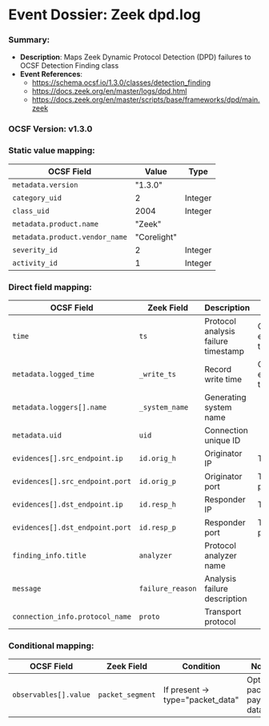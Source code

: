 # Event Dossier: Zeek dpd.log
### Summary:
- **Description**: Maps Zeek Dynamic Protocol Detection (DPD) failures to OCSF Detection Finding class
- **Event References**:
  - https://schema.ocsf.io/1.3.0/classes/detection_finding
  - https://docs.zeek.org/en/master/logs/dpd.html
  - https://docs.zeek.org/en/master/scripts/base/frameworks/dpd/main.zeek

### OCSF Version: v1.3.0

### Static value mapping:
| OCSF Field                     | Value          | Type       |
|-------------------------------|----------------|------------|
| `metadata.version`            | "1.3.0"        |            |
| `category_uid`                | 2              | Integer    |
| `class_uid`                   | 2004           | Integer    |
| `metadata.product.name`       | "Zeek"         |            |
| `metadata.product.vendor_name`| "Corelight"    |            |
| `severity_id`                 | 2              | Integer    |
| `activity_id`                 | 1              | Integer    |

### Direct field mapping:
| OCSF Field                     | Zeek Field              | Description                                | Notes                      |
|-------------------------------|-------------------------|--------------------------------------------|----------------------------|
| `time`                        | `ts`                    | Protocol analysis failure timestamp        | Convert to epoch timestamp |
| `metadata.logged_time`        | `_write_ts`             | Record write time                          | Convert to epoch timestamp |
| `metadata.loggers[].name`     | `_system_name`          | Generating system name                     |                            |
| `metadata.uid`                | `uid`                   | Connection unique ID                       |                            |
| `evidences[].src_endpoint.ip` | `id.orig_h`             | Originator IP                              | Type: ip_t                 |
| `evidences[].src_endpoint.port` | `id.orig_p`           | Originator port                            | Type: port_t               |
| `evidences[].dst_endpoint.ip` | `id.resp_h`             | Responder IP                               | Type: ip_t                 |
| `evidences[].dst_endpoint.port` | `id.resp_p`           | Responder port                             | Type: port_t               |
| `finding_info.title`          | `analyzer`              | Protocol analyzer name                      |                            |
| `message`                     | `failure_reason`        | Analysis failure description               |                            |
| `connection_info.protocol_name` | `proto`               | Transport protocol                          |                            |

### Conditional mapping:
| OCSF Field             | Zeek Field       | Condition                          | Notes                                      |
|-----------------------|------------------|------------------------------------|--------------------------------------------|
| `observables[].value` | `packet_segment` | If present → type="packet_data"   | Optional packet payload data               |
